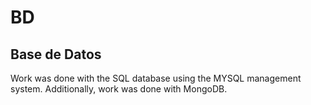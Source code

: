 # BD
## Base de Datos

Work was done with the SQL database using the MYSQL management system. 
Additionally, work was done with MongoDB.
